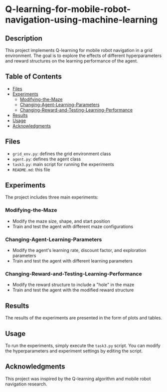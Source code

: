 # Q-learning-for-mobile-robot-navigation-using-machine-learning

## Description
This project implements Q-learning for mobile robot navigation in a grid environment. The goal is to explore the effects of different hyperparameters and reward structures on the learning performance of the agent.

## Table of Contents  
- [Files](#files)  
- [Experiments](#experiments)
  - [Modifying-the-Maze](#modifying-the-maze)
  - [Changing-Agent-Learning-Parameters](#changing-agent-learning-parameters)
  - [Changing-Reward-and-Testing-Learning-Performance](#changing-reward-and-testing-learning-performance)
- [Results](#results)
- [Usage](#usage)
- [Acknowledgments](#acknowledgments)

## Files
- `grid_env.py`: defines the grid environment class
- `agent.py`: defines the agent class
- `task3.py`: main script for running the experiments
- `README.md`: this file

## Experiments
The project includes three main experiments:

### Modifying-the-Maze
- Modify the maze size, shape, and start position
- Train and test the agent with different maze configurations

### Changing-Agent-Learning-Parameters

- Modify the agent's learning rate, discount factor, and exploration parameters
- Train and test the agent with different learning parameters

### Changing-Reward-and-Testing-Learning-Performance

- Modify the reward structure to include a "hole" in the maze
- Train and test the agent with the modified reward structure

## Results
The results of the experiments are presented in the form of plots and tables.

## Usage
To run the experiments, simply execute the `task3.py` script. You can modify the hyperparameters and experiment settings by editing the script.

## Acknowledgments
This project was inspired by the Q-learning algorithm and mobile robot navigation research.
